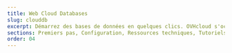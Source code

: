 ```yaml
---
title: Web Cloud Databases
slug: clouddb
excerpt: Démarrez des bases de données en quelques clics. OVHcloud s'occupe du reste.
sections: Premiers pas, Configuration, Ressources techniques, Tutoriels
order: 04
---
```

